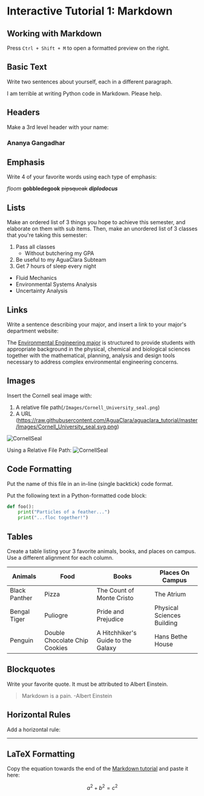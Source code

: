 # Interactive Tutorial 1: Markdown

## Working with Markdown

Press `Ctrl + Shift + M` to open a formatted preview on the right.

## Basic Text

Write two sentences about yourself, each in a different paragraph.

<!--- Write your answer here. --->
I am terrible at writing Python code in Markdown. Please help.
## Headers

Make a 3rd level header with your name:

<!--- Write your answer here. --->
### Ananya Gangadhar
## Emphasis

Write 4 of your favorite words using each type of emphasis:

<!--- Write your answer here. --->
*floom* **gobbledegook** ~~pipsqueak~~ ***diplodocus***
## Lists

Make an ordered list of 3 things you hope to achieve this semester, and elaborate on them with sub items. Then, make an unordered list of 3 classes that you're taking this semester:

<!--- Write your answer here. --->
1. Pass all classes
    - Without butchering my GPA
2. Be useful to my AguaClara Subteam
3. Get 7 hours of sleep every night

* Fluid Mechanics
* Environmental Systems Analysis
* Uncertainty Analysis

## Links

Write a sentence describing your major, and insert a link to your major's department website:

<!--- Write your answer here. --->
The [Environmental Engineering major](https://bee.cals.cornell.edu/) is structured to provide students with appropriate background in the physical, chemical and biological sciences together with the mathematical, planning, analysis and design tools necessary to address complex environmental engineering concerns.
## Images

Insert the Cornell seal image with:
  1. A relative file path(`/Images/Cornell_University_seal.png`)
  2. A URL (https://raw.githubusercontent.com/AguaClara/aguaclara_tutorial/master/Images/Cornell_University_seal.svg.png)

  ![CornellSeal](https://github.com/ananya-gangadhar/aguaclara_tutorial/blob/master/Images/Cornell_University_seal.png?raw=true)

  Using a Relative File Path:
  ![CornellSeal](Images/Cornell_University_seal.png)

<!--- Write your answer here. --->

## Code Formatting

Put the name of this file in an in-line (single backtick) code format.

<!-- Write your answer here. -->

Put the following text in a Python-formatted code block:

```python
def foo():
    print("Particles of a feather...")
    print("...floc together!")
```

<!-- Write your answer here. -->

## Tables

Create a table listing your 3 favorite animals, books, and places on campus. Use a different alignment for each column.

<!--- Write your answer here. --->
| Animals       | Food                          | Books                              | Places On Campus |
| ------------- | ----------------------------- | ---------------------------------- | ---------------- |
| Black Panther | Pizza                         | The Count of Monte Cristo          | The Atrium       |
| Bengal Tiger  | Puliogre                      | Pride and Prejudice                | Physical Sciences Building                 |
| Penguin       | Double Chocolate Chip Cookies | A Hitchhiker's Guide to the Galaxy |   Hans Bethe House    

## Blockquotes

Write your favorite quote. It must be attributed to Albert Einstein.

<!-- Write your answer here. -->
> Markdown is a pain. -Albert Einstein
## Horizontal Rules

Add a horizontal rule:

<!-- Write your answer here. -->
---
## LaTeX Formatting

Copy the equation towards the end of the [Markdown tutorial](https://github.com/AguaClara/aguaclara_tutorial/wiki/Markdown#latex-formatting) and paste it here:

<!-- Write your answer here. -->
$$ a^2 + b^2 = c^2 $$
